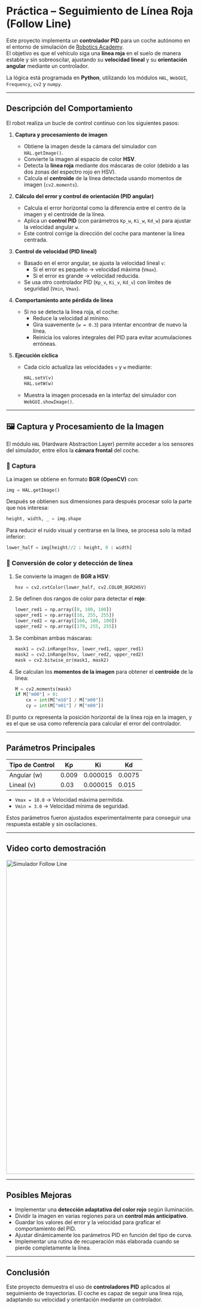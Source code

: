 # Práctica – Seguimiento de Línea Roja (Follow Line)

Este proyecto implementa un **controlador PID** para un coche autónomo en el entorno de simulación de [Robotics Academy](https://jderobot.github.io/RoboticsAcademy/exercises/AutonomousCars/follow_line/).  
El objetivo es que el vehículo siga una **línea roja** en el suelo de manera estable y sin sobreoscilar, ajustando su **velocidad lineal** y su **orientación angular** mediante un controlador.

La lógica está programada en **Python**, utilizando los módulos `HAL`, `WebGUI`, `Frequency`, `cv2` y `numpy`.

---

## Descripción del Comportamiento

El robot realiza un bucle de control continuo con los siguientes pasos:

1. **Captura y procesamiento de imagen**

   * Obtiene la imagen desde la cámara del simulador con `HAL.getImage()`.
   * Convierte la imagen al espacio de color **HSV**.
   * Detecta la **línea roja** mediante dos máscaras de color (debido a las dos zonas del espectro rojo en HSV).
   * Calcula el **centroide** de la línea detectada usando momentos de imagen (`cv2.moments`).

2. **Cálculo del error y control de orientación (PID angular)**

   * Calcula el error horizontal como la diferencia entre el centro de la imagen y el centroide de la línea.
   * Aplica un **control PID** (con parámetros `Kp_w`, `Ki_w`, `Kd_w`) para ajustar la velocidad angular `w`.
   * Este control corrige la dirección del coche para mantener la línea centrada.

3. **Control de velocidad (PID lineal)**

   * Basado en el error angular, se ajusta la velocidad lineal `v`:
     - Si el error es pequeño → velocidad máxima (`Vmax`).
     - Si el error es grande → velocidad reducida.
   * Se usa otro controlador PID (`Kp_v`, `Ki_v`, `Kd_v`) con límites de seguridad (`Vmin`, `Vmax`).

4. **Comportamiento ante pérdida de línea**

   * Si no se detecta la línea roja, el coche:
     - Reduce la velocidad al mínimo.
     - Gira suavemente (`w = 0.3`) para intentar encontrar de nuevo la línea.
     - Reinicia los valores integrales del PID para evitar acumulaciones erróneas.

5. **Ejecución cíclica**

   * Cada ciclo actualiza las velocidades `v` y `w` mediante:
     ```python
     HAL.setV(v)
     HAL.setW(w)
     ```
   * Muestra la imagen procesada en la interfaz del simulador con `WebGUI.showImage()`.

---

## 🖼️ Captura y Procesamiento de la Imagen

El módulo `HAL` (Hardware Abstraction Layer) permite acceder a los sensores del simulador, entre ellos la **cámara frontal** del coche.

### 🔹 Captura

La imagen se obtiene en formato **BGR (OpenCV)** con:
```python
img = HAL.getImage()
````

Después se obtienen sus dimensiones para después procesar solo la parte que nos interesa:

```python
height, width, _ = img.shape
```

Para reducir el ruido visual y centrarse en la línea, se procesa solo la mitad inferior:

```python
lower_half = img[height//2 : height, 0 : width]
```

### 🔹 Conversión de color y detección de línea

1. Se convierte la imagen de **BGR a HSV**:

   ```python
   hsv = cv2.cvtColor(lower_half, cv2.COLOR_BGR2HSV)
   ```

2. Se definen dos rangos de color para detectar el **rojo**:

   ```python
   lower_red1 = np.array([0, 100, 100])
   upper_red1 = np.array([10, 255, 255])
   lower_red2 = np.array([160, 100, 100])
   upper_red2 = np.array([179, 255, 255])
   ```

3. Se combinan ambas máscaras:

   ```python
   mask1 = cv2.inRange(hsv, lower_red1, upper_red1)
   mask2 = cv2.inRange(hsv, lower_red2, upper_red2)
   mask = cv2.bitwise_or(mask1, mask2)
   ```

4. Se calculan los **momentos de la imagen** para obtener el **centroide** de la línea:

   ```python
   M = cv2.moments(mask)
   if M["m00"] > 0:
       cx = int(M["m10"] / M["m00"])
       cy = int(M["m01"] / M["m00"])
   ```

El punto cx representa la posición horizontal de la línea roja en la imagen, y es el que se usa como referencia para calcular el error del controlador.

---

## Parámetros Principales

| Tipo de Control | Kp    | Ki       | Kd     |
| --------------- | ----- | -------- | ------ |
| Angular (w)     | 0.009 | 0.000015 | 0.0075 |
| Lineal (v)      | 0.03  | 0.000015 | 0.015  |

* `Vmax = 10.0` → Velocidad máxima permitida.
* `Vmin = 3.0` → Velocidad mínima de seguridad.

Estos parámetros fueron ajustados experimentalmente para conseguir una respuesta estable y sin oscilaciones.

---

## Video corto demostración

<a href="https://jderobot.github.io/RoboticsAcademy/exercises/AutonomousCars/follow_line/">
  <img 
    width="1717" 
    height="837" 
    alt="Simulador Follow Line" 
    src="https://jderobot.github.io/RoboticsAcademy/assets/follow_line.png" 
    style="cursor: pointer;"
  />
</a>

---

## Posibles Mejoras

* Implementar una **detección adaptativa del color rojo** según iluminación.
* Dividir la imagen en varias regiones para un **control más anticipativo**.
* Guardar los valores del error y la velocidad para graficar el comportamiento del PID.
* Ajustar dinámicamente los parámetros PID en función del tipo de curva.
* Implementar una rutina de recuperación más elaborada cuando se pierde completamente la línea.

---

## Conclusión

Este proyecto demuestra el uso de **controladores PID** aplicados al seguimiento de trayectorias.
El coche es capaz de seguir una línea roja, adaptando su velocidad y orientación mediante un controlador.

